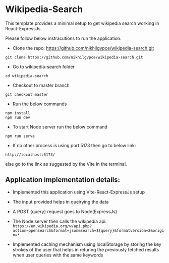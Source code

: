 # Wikipedia-Search

This template provides a minimal setup to get wikipedia search working in React-ExpressJs.

Please follow below instracutions to run the application:

- Clone the repo: https://github.com/nikhilgvpce/wikipedia-search.git

```
git clone https://github.com/nikhilgvpce/wikipedia-search.git
```

- Go to wikipedia-search folder

```
cd wikipedia-search
```
- Checkout to master branch

```
git checkout master
```

- Run the below commands

```
npm install 
npm run dev
```

- To start Node server run the below command

```
npm run serve
```

- If no other process is using port 5173 then go to below link:

```
http://localhost:5173/ 
```

else go to the link as suggested by the Vite in the terminal.

## Application implementation details:

- Implemented this application using Vite-React-ExpressJs setup
- The input provided helps in queirying the data
- A POST {query} request goes to Node(ExpressJs) 
- The Node server then calls the wikipedia api: 
`https://en.wikipedia.org/w/api.php?action=opensearch&format=json&search=${query}&formatversion=2&origin=*`

- Implemented caching mechanism using localStorage by storing the key strokes of the user that helps in returing the previously fetched results when user queries with the same keywords 

